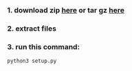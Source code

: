 
### 1. download zip [here](https://github.com/kellantech/login_database/archive/refs/tags/dev4.zip) or tar gz [here](https://github.com/kellantech/login_database/archive/refs/tags/dev4.tar.gz)

### 2. extract files  

### 3. run this command:
```bash
python3 setup.py
```
